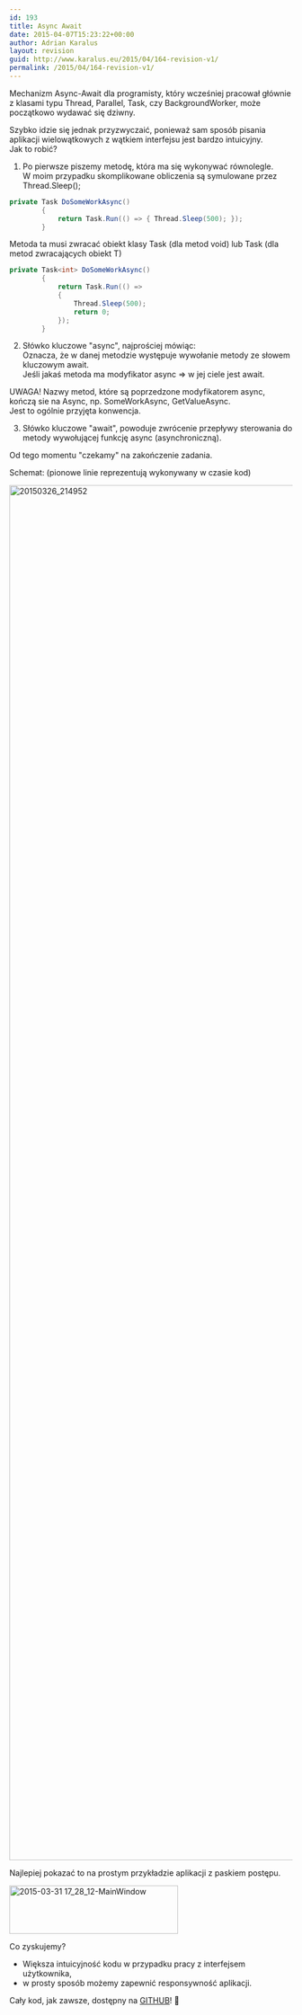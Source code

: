 ```yaml
---
id: 193
title: Async Await
date: 2015-04-07T15:23:22+00:00
author: Adrian Karalus
layout: revision
guid: http://www.karalus.eu/2015/04/164-revision-v1/
permalink: /2015/04/164-revision-v1/
---
```

Mechanizm Async-Await dla programisty, który wcześniej pracował głównie z klasami typu Thread, Parallel, Task, czy BackgroundWorker, może początkowo wydawać się dziwny.

<!--more-->

Szybko idzie się jednak przyzwyczaić, ponieważ sam sposób pisania aplikacji wielowątkowych z wątkiem interfejsu jest bardzo intuicyjny.  
Jak to robić?

1) Po pierwsze piszemy metodę, która ma się wykonywać równolegle.  
W moim przypadku skomplikowane obliczenia są symulowane przez Thread.Sleep();

```csharp
private Task DoSomeWorkAsync()
        {
            return Task.Run(() => { Thread.Sleep(500); });
        }
```

Metoda ta musi zwracać obiekt klasy Task (dla metod void) lub Task (dla metod zwracających obiekt T)

```csharp
private Task<int> DoSomeWorkAsync()
        {
            return Task.Run(() =>
            {
                Thread.Sleep(500);
                return 0;
            });
        }
```

2) Słówko kluczowe "async", najprościej mówiąc:  
Oznacza, że w danej metodzie występuje wywołanie metody ze słowem kluczowym await.  
Jeśli jakaś metoda ma modyfikator async => w jej ciele jest await.

UWAGA! Nazwy metod, które są poprzedzone modyfikatorem async, kończą sie na Async, np. SomeWorkAsync, GetValueAsync.  
Jest to ogólnie przyjęta konwencja.

3) Słówko kluczowe "await", powoduje zwrócenie przepływy sterowania do metody wywołującej funkcję async (asynchroniczną).

Od tego momentu "czekamy" na zakończenie zadania.

Schemat: (pionowe linie reprezentują wykonywany w czasie kod)

[<img class="alignnone size-full wp-image-166" src="/blog/wp-content/uploads/2015/03/20150326_214952.jpg?resize=3264%2C2448" alt="20150326_214952" width="3264" height="2448" srcset="/blog/wp-content/uploads/2015/03/20150326_214952.jpg?w=3264 3264w, /blog/wp-content/uploads/2015/03/20150326_214952.jpg?resize=300%2C225 300w, /blog/wp-content/uploads/2015/03/20150326_214952.jpg?resize=1024%2C768 1024w, /blog/wp-content/uploads/2015/03/20150326_214952.jpg?w=2000 2000w, /blog/wp-content/uploads/2015/03/20150326_214952.jpg?w=3000 3000w" sizes="(max-width: 1000px) 100vw, 1000px" data-recalc-dims="1" />](/blog/wp-content/uploads/2015/03/20150326_214952.jpg)

Najlepiej pokazać to na prostym przykładzie aplikacji z paskiem postępu.

<img class="alignnone size-medium wp-image-165" src="/blog/wp-content/uploads/2015/03/2015-03-31-17_28_12-MainWindow.png?resize=300%2C86" alt="2015-03-31 17_28_12-MainWindow" width="300" height="86" srcset="/blog/wp-content/uploads/2015/03/2015-03-31-17_28_12-MainWindow.png?resize=300%2C86 300w, /blog/wp-content/uploads/2015/03/2015-03-31-17_28_12-MainWindow.png?w=656 656w" sizes="(max-width: 300px) 100vw, 300px" data-recalc-dims="1" /> 

Co zyskujemy?  
- Większa intuicyjność kodu w przypadku pracy z interfejsem użytkownika,  
- w prosty sposób możemy zapewnić responsywność aplikacji.

Cały kod, jak zawsze, dostępny na <a href="https://github.com/AdrianRamzes/AsyncAwaitExample" target="_blank">GITHUB</a>! 🙂